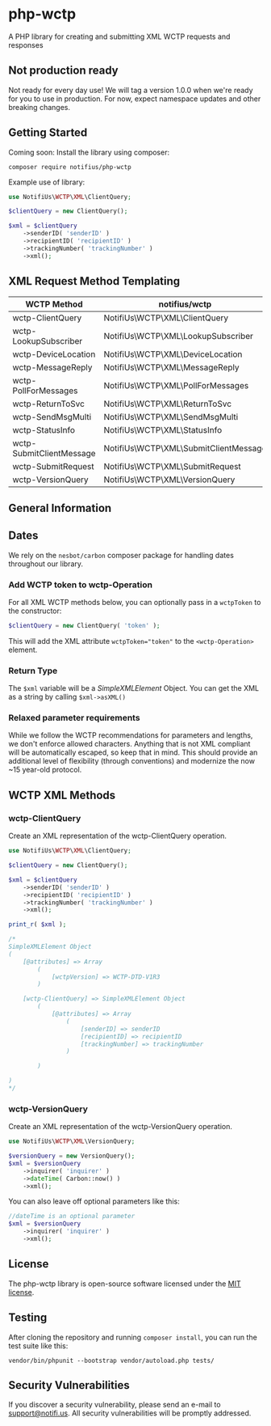# php-wctp

A PHP library for creating and submitting XML WCTP requests and responses


## Not production ready

Not ready for every day use! We will tag a version 1.0.0 when we're ready for you to use in production. 
For now, expect namespace updates and other breaking changes. 

## Getting Started

Coming soon: Install the library using composer: 

```console
composer require notifius/php-wctp
```

Example use of library: 

```php
use NotifiUs\WCTP\XML\ClientQuery;

$clientQuery = new ClientQuery();

$xml = $clientQuery
    ->senderID( 'senderID' )
    ->recipientID( 'recipientID' )
    ->trackingNumber( 'trackingNumber' )
    ->xml();
```


## XML Request Method Templating

| WCTP Method  | notifius/wctp   | Status |
|---------| --- | --- | 
|wctp-ClientQuery | NotifiUs\WCTP\XML\ClientQuery | &check; |
|wctp-LookupSubscriber | NotifiUs\WCTP\XML\LookupSubscriber |  &check; |
|wctp-DeviceLocation | NotifiUs\WCTP\XML\DeviceLocation |  &check; |
|wctp-MessageReply |NotifiUs\WCTP\XML\MessageReply |  &times; |
|wctp-PollForMessages |NotifiUs\WCTP\XML\PollForMessages |  &times; |
|wctp-ReturnToSvc |NotifiUs\WCTP\XML\ReturnToSvc |  &check; |
|wctp-SendMsgMulti | NotifiUs\WCTP\XML\SendMsgMulti |  &times; |
|wctp-StatusInfo |NotifiUs\WCTP\XML\StatusInfo |  &times; |
|wctp-SubmitClientMessage | NotifiUs\WCTP\XML\SubmitClientMessage | &times; |
|wctp-SubmitRequest | NotifiUs\WCTP\XML\SubmitRequest | &check; |
|wctp-VersionQuery | NotifiUs\WCTP\XML\VersionQuery | &check; |


## General Information

## Dates

We rely on the `nesbot/carbon` composer package for handling dates throughout our library. 


### Add WCTP token to wctp-Operation

For all XML WCTP methods below, you can optionally pass in a `wctpToken` to the constructor:

```php
$clientQuery = new ClientQuery( 'token' );
```

This will add the XML attribute `wctpToken="token"` to the `<wctp-Operation>` element.


### Return Type
The `$xml` variable will be a *SimpleXMLElement* Object. You can get the XML as a string by calling `$xml->asXML()`

### Relaxed parameter requirements

While we follow the WCTP recommendations for parameters and lengths, we don't enforce allowed characters. 
Anything that is not XML compliant will be automatically escaped, so keep that in mind. 
This should provide an additional level of flexibility (through conventions) and modernize the now ~15 year-old protocol. 


## WCTP XML Methods

### wctp-ClientQuery

Create an XML representation of the wctp-ClientQuery operation. 

```php
use NotifiUs\WCTP\XML\ClientQuery;

$clientQuery = new ClientQuery();

$xml = $clientQuery
    ->senderID( 'senderID' )
    ->recipientID( 'recipientID' )
    ->trackingNumber( 'trackingNumber' )
    ->xml();

print_r( $xml );

/*
SimpleXMLElement Object
(
    [@attributes] => Array
        (
            [wctpVersion] => WCTP-DTD-V1R3
        )

    [wctp-ClientQuery] => SimpleXMLElement Object
        (
            [@attributes] => Array
                (
                    [senderID] => senderID
                    [recipientID] => recipientID
                    [trackingNumber] => trackingNumber
                )

        )

)
*/
```


### wctp-VersionQuery

Create an XML representation of the wctp-VersionQuery operation. 


```php
use NotifiUs\WCTP\XML\VersionQuery;

$versionQuery = new VersionQuery();
$xml = $versionQuery
    ->inquirer( 'inquirer' )
    ->dateTime( Carbon::now() )
    ->xml();
```

You can also leave off optional parameters like this:

```php
//dateTime is an optional parameter
$xml = $versionQuery
    ->inquirer( 'inquirer' )
    ->xml();
```

## License

The php-wctp library is open-source software licensed under the [MIT license](https://opensource.org/licenses/MIT). 

## Testing

After cloning the repository and running `composer install`, you can run the test suite like this:

```console
vendor/bin/phpunit --bootstrap vendor/autoload.php tests/
```

## Security Vulnerabilities

If you discover a security vulnerability, please send an e-mail to [support@notifi.us](mailto:support@notifi.us). All security vulnerabilities will be promptly addressed.

